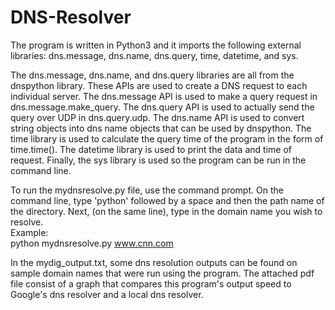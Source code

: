 # DNS-Resolver

The program is written in Python3 and it imports the following external libraries: dns.message, dns.name, dns.query, time, datetime, and sys.

The dns.message, dns.name, and dns.query libraries are all from the dnspython library.  These APIs are used to create a DNS request to each individual server.  The dns.message API is used to make a query request in dns.message.make_query. The dns.query API is used to actually send the query over UDP in dns.query.udp.  The dns.name API is used to convert string objects into dns name objects that can be used by dnspython.  The time library is used to calculate the query time of the program in the form of time.time().  The datetime library is used to print the data and time of request. Finally, the sys library is used so the program can be run in the command line.

To run the mydnsresolve.py file, use the command prompt.  On the command line, type 'python' followed by a space and then the
path name of the directory.  Next, (on the same line),  type in the domain name you wish to resolve. <br />
Example: <br />
python mydnsresolve.py www.cnn.com

In the mydig_output.txt, some dns resolution outputs can be found on sample domain names that were run using the program.  The attached pdf file consist of a graph that compares this program's output speed to Google's dns resolver and a local dns resolver.
